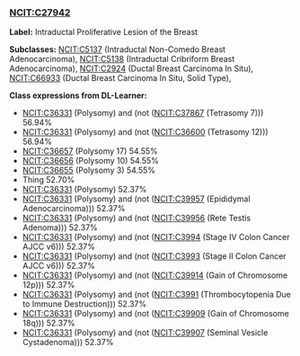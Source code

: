 
### [NCIT:C27942](http://purl.obolibrary.org/obo/NCIT_C27942)
**Label:** Intraductal Proliferative Lesion of the Breast

**Subclasses:** [NCIT:C5137](http://purl.obolibrary.org/obo/NCIT_C5137) (Intraductal Non-Comedo Breast Adenocarcinoma), [NCIT:C5138](http://purl.obolibrary.org/obo/NCIT_C5138) (Intraductal Cribriform Breast Adenocarcinoma), [NCIT:C2924](http://purl.obolibrary.org/obo/NCIT_C2924) (Ductal Breast Carcinoma In Situ), [NCIT:C66933](http://purl.obolibrary.org/obo/NCIT_C66933) (Ductal Breast Carcinoma In Situ, Solid Type), 

**Class expressions from DL-Learner:**

- [NCIT:C36331](http://purl.obolibrary.org/obo/NCIT_C36331) (Polysomy) and (not ([NCIT:C37867](http://purl.obolibrary.org/obo/NCIT_C37867) (Tetrasomy 7))) 56.94%
- [NCIT:C36331](http://purl.obolibrary.org/obo/NCIT_C36331) (Polysomy) and (not ([NCIT:C36600](http://purl.obolibrary.org/obo/NCIT_C36600) (Tetrasomy 12))) 56.94%
- [NCIT:C36657](http://purl.obolibrary.org/obo/NCIT_C36657) (Polysomy 17) 54.55%
- [NCIT:C36656](http://purl.obolibrary.org/obo/NCIT_C36656) (Polysomy 10) 54.55%
- [NCIT:C36655](http://purl.obolibrary.org/obo/NCIT_C36655) (Polysomy 3) 54.55%
- Thing 52.70%
- [NCIT:C36331](http://purl.obolibrary.org/obo/NCIT_C36331) (Polysomy) 52.37%
- [NCIT:C36331](http://purl.obolibrary.org/obo/NCIT_C36331) (Polysomy) and (not ([NCIT:C39957](http://purl.obolibrary.org/obo/NCIT_C39957) (Epididymal Adenocarcinoma))) 52.37%
- [NCIT:C36331](http://purl.obolibrary.org/obo/NCIT_C36331) (Polysomy) and (not ([NCIT:C39956](http://purl.obolibrary.org/obo/NCIT_C39956) (Rete Testis Adenoma))) 52.37%
- [NCIT:C36331](http://purl.obolibrary.org/obo/NCIT_C36331) (Polysomy) and (not ([NCIT:C3994](http://purl.obolibrary.org/obo/NCIT_C3994) (Stage IV Colon Cancer AJCC v6))) 52.37%
- [NCIT:C36331](http://purl.obolibrary.org/obo/NCIT_C36331) (Polysomy) and (not ([NCIT:C3993](http://purl.obolibrary.org/obo/NCIT_C3993) (Stage II Colon Cancer AJCC v6))) 52.37%
- [NCIT:C36331](http://purl.obolibrary.org/obo/NCIT_C36331) (Polysomy) and (not ([NCIT:C39914](http://purl.obolibrary.org/obo/NCIT_C39914) (Gain of Chromosome 12p))) 52.37%
- [NCIT:C36331](http://purl.obolibrary.org/obo/NCIT_C36331) (Polysomy) and (not ([NCIT:C3991](http://purl.obolibrary.org/obo/NCIT_C3991) (Thrombocytopenia Due to Immune Destruction))) 52.37%
- [NCIT:C36331](http://purl.obolibrary.org/obo/NCIT_C36331) (Polysomy) and (not ([NCIT:C39909](http://purl.obolibrary.org/obo/NCIT_C39909) (Gain of Chromosome 18q))) 52.37%
- [NCIT:C36331](http://purl.obolibrary.org/obo/NCIT_C36331) (Polysomy) and (not ([NCIT:C39907](http://purl.obolibrary.org/obo/NCIT_C39907) (Seminal Vesicle Cystadenoma))) 52.37%


